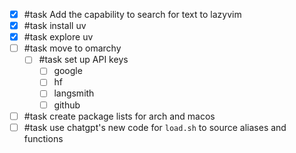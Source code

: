 - [x] #task Add the capability to search for text to lazyvim
- [x] #task install uv
- [x] #task explore uv
- [ ] #task move to omarchy
	- [ ] #task set up API keys
		- [ ] google
		- [ ] hf
		- [ ] langsmith
		- [ ] github
- [ ] #task create package lists for arch and macos
- [ ] #task use chatgpt's new code for `load.sh` to source aliases and functions

